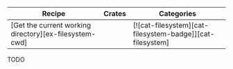 | Recipe | Crates | Categories |
|--------|--------|------------|
| [Get the current working directory][ex-filesystem-cwd] |  | [![cat-filesystem][cat-filesystem-badge]][cat-filesystem] |

<div class="hidden">
TODO
</div>
